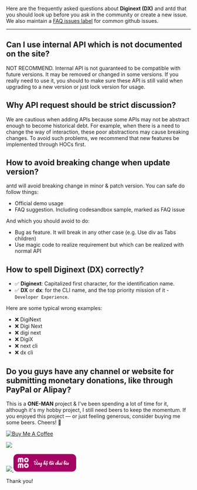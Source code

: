 Here are the frequently asked questions about **Diginext (DX)** and antd that you should look up before you ask in the community or create a new issue. We also maintain a [FAQ issues label](http://diginext.site/faq) for common github issues.

---

## Can I use internal API which is not documented on the site?

NOT RECOMMEND. Internal API is not guaranteed to be compatible with future versions. It may be removed or changed in some versions. If you really need to use it, you should to make sure these API is still valid when upgrading to a new version or just lock version for usage.

## Why API request should be strict discussion?

We are cautious when adding APIs because some APIs may not be abstract enough to become historical debt. For example, when there is a need to change the way of interaction, these poor abstractions may cause breaking changes. To avoid such problems, we recommend that new features be implemented through HOCs first.

## How to avoid breaking change when update version?

antd will avoid breaking change in minor & patch version. You can safe do follow things:

- Official demo usage
- FAQ suggestion. Including codesandbox sample, marked as FAQ issue

And which you should avoid to do:

- Bug as feature. It will break in any other case (e.g. Use div as Tabs children)
- Use magic code to realize requirement but which can be realized with normal API

## How to spell Diginext (DX) correctly?

- ✅ **Diginext**: Capitalized first character, for the identification name.
- ✅ **DX** or **dx**: for the CLI name, and the top priority mission of it - `Developer Experience`.

Here are some typical wrong examples:

- ❌ DigiNext
- ❌ Digi Next
- ❌ digi next
- ❌ DigiX
- ❌ next cli
- ❌ dx cli

## Do you guys have any channel or website for submitting monetary donations, like through PayPal or Alipay?

This is a **ONE-MAN** project & I've been spending a lot of time for it, although it's my hobby project, I still need beers to keep the momentum.
If you enjoyed this project — or just feeling generous, consider buying me some beers. Cheers! 🍻

<a href="https://www.buymeacoffee.com/duynguyen" target="_blank"><img src="https://cdn.buymeacoffee.com/buttons/v2/default-green.png" alt="Buy Me A Coffee" height=48 ></a>

<a href="https://paypal.me/mrgoonie/" target="_blank"><img src="https://github.com/andreostrovsky/donate-with-paypal/blob/master/blue.svg" height=48></a>

<a href="https://opencollective.com/diginext/donate" target="_blank">
  <img src="https://opencollective.com/diginext/donate/button@2x.png?color=blue" height=48 />
</a>

<a href="https://me.momo.vn/mrgoonie" target="_blank">
  <img src="https://github.com/digitopvn/diginext/blob/main/docs/momo-button.png" height=48 />
</a>

Thank you!